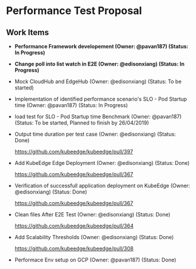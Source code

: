 # Performance Test Proposal

## Work Items

* **Performance Framework developement (Owner: @pavan187) (Status: In Progress)**

* **Change poll into list watch in E2E (Owner: @edisonxiang) (Status: In Progress)**

* Mock CloudHub and EdgeHub (Owner: @edisonxiang) (Status: To be started)

* Implementation of identified performance scenario's SLO - Pod Startup time (Owner: @pavan187) (Status: In Progress)

* load test for SLO - Pod Startup time Benchmark (Owner: @pavan187) (Status: To be started, Planned to finish by 26/04/2019)

* Output time duration per test case (Owner: @edisonxiang) (Status: Done)

  https://github.com/kubeedge/kubeedge/pull/397

* Add KubeEdge Edge Deployment (Owner: @edisonxiang) (Status: Done)

  https://github.com/kubeedge/kubeedge/pull/367
  
* Verification of successfull application deployment on KubeEdge (Owner: @edisonxiang) (Status: Done)

  https://github.com/kubeedge/kubeedge/pull/367
  
* Clean files After E2E Test (Owner: @edisonxiang) (Status: Done)

  https://github.com/kubeedge/kubeedge/pull/364
  
* Add Scalability Thresholds (Owner: @edisonxiang) (Status: Done)
 
  https://github.com/kubeedge/kubeedge/pull/308
  
* Performace Env setup on GCP  (Owner: @pavan187) (Status: Done)
